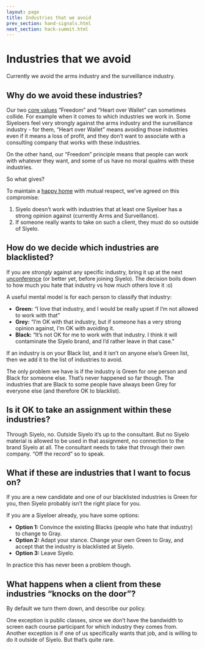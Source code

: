 ```yaml
---
layout: page
title: Industries that we avoid
prev_section: hand-signals.html
next_section: hack-summit.html
---
```


# Industries that we avoid

Currently we avoid the arms industry and the surveillance industry.

## Why do we avoid these industries?

Our two [core values](what-is-siyelo.html) “Freedom” and “Heart over
Wallet” can sometimes collide. For example when it comes to which
industries we work in. Some Siyeloers feel very strongly against the
arms industry and the surveillance industry - for them, “Heart over
Wallet” means avoiding those industries even if it means a loss of
profit, and they don’t want to associate with a consulting company that
works with these industries.

On the other hand, our “Freedom” principle means that people can work
with whatever they want, and some of us have no moral qualms with these
industries.

So what gives?

To maintain a [happy home](what-is-siyelo.html) with mutual respect,
we’ve agreed on this compromise:

1.  Siyelo doesn’t work with industries that at least one Siyeloer has a
    strong opinion against (currently Arms and Surveillance).
2.  If someone really wants to take on such a client, they must do so
    outside of Siyelo.

## How do we decide which industries are blacklisted?

If you are *strongly* against any specific industry, bring it up at the
next [unconference](unconference.html) (or better yet, before joining
Siyelo). The decision boils down to how much you hate that industry vs
how much others love it :o)

A useful mental model is for each person to classify that industry:

-   **Green:** “I love that industry, and I would be really upset if I’m
    not allowed to work with that”
-   **Grey:** “I’m OK with that industry, but if someone has a very
    strong opinion against, I’m OK with avoiding it.
-   **Black:** “It’s not OK for me to work with that industry. I think
    it will contaminate the Siyelo brand, and I’d rather leave in
    that case.”

If an industry is on your Black list, and it isn’t on anyone else’s
Green list, then we add it to the list of industries to avoid.

The only problem we have is if the industry is Green for one person and
Black for someone else. That’s never happened so far though. The
industries that are Black to some people have always been Grey for
everyone else (and therefore OK to blacklist).

## Is it OK to take an assignment within these industries?

Through Siyelo, no. Outside Siyelo it’s up to the consultant. But no
Siyelo material is allowed to be used in that assignment, no connection
to the brand Siyelo at all. The consultant needs to take that through
their own company. “Off the record” so to speak.

## What if these are industries that I want to focus on?

If you are a new candidate and one of our blacklisted industries is
Green for you, then Siyelo probably isn’t the right place for you.

If you are a Siyeloer already, you have some options:

-   **Option 1:** Convince the existing Blacks (people who hate
    that industry) to change to Gray.
-   **Option 2:** Adapt your stance. Change your own Green to Gray, and
    accept that the industry is blacklisted at Siyelo.
-   **Option 3:** Leave Siyelo.

In practice this has never been a problem though.

## What happens when a client from these industries “knocks on the door”?

By default we turn them down, and describe our policy.

One exception is public classes, since we don’t have the bandwidth to
screen each course participant for which industry they comes from.
Another exception is if one of us specifically wants that job, and is
willing to do it outside of Siyelo. But that’s quite rare.
